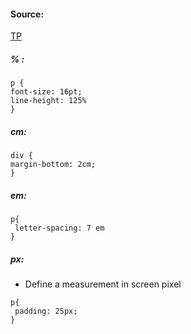 #### Source:
[TP](https://www.tutorialspoint.com/css/css_measurement_units.htm)


##### % :

```
p {
font-size: 16pt;
line-height: 125%
}
```

##### cm:
```
div {
margin-bottom: 2cm;
}
```

##### em:
```
p{
 letter-spacing: 7 em
}
```

##### px:
* Define a measurement in screen pixel
```
p{
 padding: 25px;
}
```
